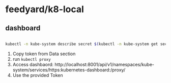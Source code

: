 # feedyard/k8-local


## dashboard

```bash

kubectl -n kube-system describe secret $(kubectl -n kube-system get secret | grep admin-user | awk '{print $1}')
```

1. Copy token from Data section
2. run `kubectl proxy`
3. Access dashbaord:  http://localhost:8001/api/v1/namespaces/kube-system/services/https:kubernetes-dashboard:/proxy/
4. Use the provided Token



